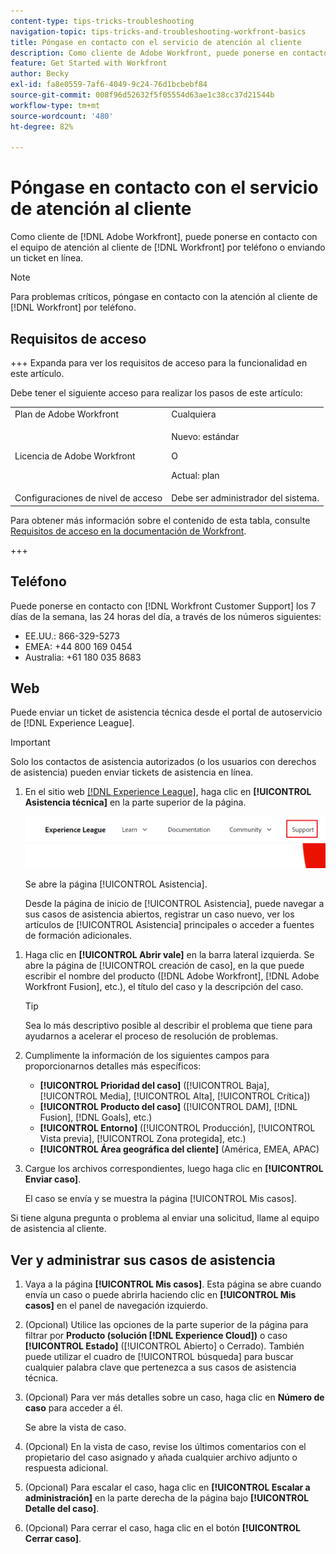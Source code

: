 ```yaml
---
content-type: tips-tricks-troubleshooting
navigation-topic: tips-tricks-and-troubleshooting-workfront-basics
title: Póngase en contacto con el servicio de atención al cliente
description: Como cliente de Adobe Workfront, puede ponerse en contacto con el equipo de atención al cliente de Workfront por teléfono o enviando un ticket en línea. Este artículo incluye instrucciones sobre cómo ponerse en contacto con el servicio de atención al cliente y sobre cómo ver y administrar sus casos de asistencia.
feature: Get Started with Workfront
author: Becky
exl-id: fa8e0559-7af6-4049-9c24-76d1bcbebf84
source-git-commit: 008f96d52632f5f05554d63ae1c38cc37d21544b
workflow-type: tm+mt
source-wordcount: '480'
ht-degree: 82%

---
```


# Póngase en contacto con el servicio de atención al cliente

<!--Audited: 12/2023-->

<!--
<p>(We need to keep this as a standalone article. It is linked in multiple articles and FAQs.)</p>
-->

Como cliente de [!DNL Adobe Workfront], puede ponerse en contacto con el equipo de atención al cliente de [!DNL Workfront] por teléfono o enviando un ticket en línea.

>[!NOTE]
>
>Para problemas críticos, póngase en contacto con la atención al cliente de [!DNL Workfront] por teléfono.

## Requisitos de acceso

+++ Expanda para ver los requisitos de acceso para la funcionalidad en este artículo.

Debe tener el siguiente acceso para realizar los pasos de este artículo:

<table style="table-layout:auto"> 
 <col> 
 <col> 
 <tbody> 
  <tr> 
   <td role="rowheader">Plan de Adobe Workfront</td> 
   <td>Cualquiera</td> 
  </tr> 
  <tr> 
  <tr> 
   <td role="rowheader">Licencia de Adobe Workfront</td> 
   <td><p>Nuevo: estándar</p>
       <p>O</p>
       <p>Actual: plan</p></td>
  </tr> 
  </tr> 
  <tr> 
   <td role="rowheader">Configuraciones de nivel de acceso</td> 
   <td>Debe ser administrador del sistema.</td>
  </tr> 
 </tbody> 
</table>

Para obtener más información sobre el contenido de esta tabla, consulte [Requisitos de acceso en la documentación de Workfront](/help/quicksilver/administration-and-setup/add-users/access-levels-and-object-permissions/access-level-requirements-in-documentation.md).

+++

## Teléfono

Puede ponerse en contacto con [!DNL Workfront Customer Support] los 7 días de la semana, las 24 horas del día, a través de los números siguientes:

* EE.UU.: 866-329-5273
* EMEA: +44 800 169 0454
* Australia: +61 180 035 8683

<!--Old numbers - before 2/10/2025:

* US: 844-306-HELP(4357)
* EMEA: +44 1256 274200
* Australia: +61 1800 849259

-->

## Web

Puede enviar un ticket de asistencia técnica desde el portal de autoservicio de [!DNL Experience League].

>[!IMPORTANT]
>
>Solo los contactos de asistencia autorizados (o los usuarios con derechos de asistencia) pueden enviar tickets de asistencia en línea.


1. En el sitio web [[!DNL Experience League]](https://experienceleague.adobe.com), haga clic en **[!UICONTROL Asistencia técnica]** en la parte superior de la página.

   ![](assets/experience-league-top-navigation-with-support-highlighted.png)

   Se abre la página [!UICONTROL Asistencia].

   Desde la página de inicio de [!UICONTROL Asistencia], puede navegar a sus casos de asistencia abiertos, registrar un caso nuevo, ver los artículos de [!UICONTROL Asistencia] principales o acceder a fuentes de formación adicionales.

<!--1. To submit a case, select the option **[!UICONTROL Open a support case]**, then click **[!UICONTROL Sign] In**.-->

1. Haga clic en **[!UICONTROL Abrir vale]** en la barra lateral izquierda.
Se abre la página de [!UICONTROL creación de caso], en la que puede escribir el nombre del producto ([!DNL Adobe Workfront], [!DNL Adobe Workfront Fusion], etc.), el título del caso y la descripción del caso.

   >[!TIP]
   >
   >Sea lo más descriptivo posible al describir el problema que tiene para ayudarnos a acelerar el proceso de resolución de problemas.


1. Cumplimente la información de los siguientes campos para proporcionarnos detalles más específicos:

   * **[!UICONTROL Prioridad del caso]** ([!UICONTROL Baja], [!UICONTROL Media], [!UICONTROL Alta], [!UICONTROL Crítica])
   * **[!UICONTROL Producto del caso]** ([!UICONTROL DAM], [!DNL Fusion], [!DNL Goals], etc.)
   * **[!UICONTROL Entorno]** ([!UICONTROL Producción], [!UICONTROL Vista previa], [!UICONTROL Zona protegida], etc.)
   * **[!UICONTROL Área geográfica del cliente]** (América, EMEA, APAC)

1. Cargue los archivos correspondientes, luego haga clic en **[!UICONTROL Enviar caso]**.

   El caso se envía y se muestra la página [!UICONTROL Mis casos].

   <!--
   [](assets/all-cases-list-exl-support-portal.png)
   -->

Si tiene alguna pregunta o problema al enviar una solicitud, llame al equipo de asistencia al cliente.


## Ver y administrar sus casos de asistencia

1. Vaya a la página **[!UICONTROL Mis casos]**. Esta página se abre cuando envía un caso o puede abrirla haciendo clic en **[!UICONTROL Mis casos]** en el panel de navegación izquierdo.

1. (Opcional) Utilice las opciones de la parte superior de la página para filtrar por **Producto (solución [!DNL Experience Cloud])** o caso **[!UICONTROL Estado]** ([!UICONTROL Abierto] o Cerrado). También puede utilizar el cuadro de [!UICONTROL búsqueda] para buscar cualquier palabra clave que pertenezca a sus casos de asistencia técnica.

1. (Opcional) Para ver más detalles sobre un caso, haga clic en **Número de caso** para acceder a él.

   Se abre la vista de caso.

1. (Opcional) En la vista de caso, revise los últimos comentarios con el propietario del caso asignado y añada cualquier archivo adjunto o respuesta adicional.

1. (Opcional) Para escalar el caso, haga clic en **[!UICONTROL Escalar a administración]** en la parte derecha de la página bajo **[!UICONTROL Detalle del caso]**.

1. (Opcional) Para cerrar el caso, haga clic en el botón **[!UICONTROL Cerrar caso]**.


<!--drafted: I took the information above from this blog post by Jon Chen (on September 13, 2022): https://experienceleaguecommunities.adobe.com/t5/workfront-blogs/how-to-submit-a-support-ticket-on-experience-league/ba-p/461737)

- this is the information that was there before - pointing to WorkfrontOne: 

If you are logged in as an Authorized Support Contact, you can contact Workfront Customer Support through the Workfront One site and create a case, formally called a ticket.

1. Log in to [**one.workfront.com**](https://one.workfront.com/) as an Authorized Support Contact.
1. On the **Home** page, click **Support**.

   ![](assets/supporthome-350x138.png)

   The Customer Support page displays.

   >[!NOTE]
   >
   >If you don't see the Support option on the Home page, you are not an Authorized Support Contact. Your Workfront administrator can contact Workfront Customer Support and request you be added an Authorized Support Contact. If you are the only Workfront administrator for your organization, contact the Workfront Support team by phone.

1. Complete the fields in the **Create a Support Case** form. All fields are required.  

   <table style="table-layout:auto">
    <tr>
        <td><strong>Subject</strong></td>
        <td>Type a brief question or explanation of the issue you are experiencing.</td>
    </tr>
    <tr>
        <td><strong>Description</strong></td>
        <td>Type a detailed description of the issue. Include as much information as possible.</td>
    </tr>
    <tr>
        <td><strong>Priority</strong></td>
        <td> </td>
    </tr>
    <tr>
        <td><strong>Case Product</strong></td>
        <td>Select the product in which you are experiencing the issue. If the issue is not related to a specific product, select None.</td>
    </tr>
    <tr>
        <td><strong>Product Area</strong></td>
        <td>Select the area of the product that best relates to the issue. If the related area is not listed in the drop-down menu, select Not Listed.</td>
    </tr>
    <tr>
        <td><strong>Environment</strong></td>
        <td>Select the environment in which the issue occurs. If you are seeing the issue in both the Production and Sandbox environments, please select Production.</td>
    </tr>
    <tr>
        <td><strong>Customer Region</strong></td>
        <td> </td>
    </tr>
   </table>

1. (Optional) Attach a file, such as an image or video file.

   1. At the bottom of the form, click **Upload File**.
   1. Click **Upload File**, then browse for and select the desired file.

      ![](assets/supportselectfile-350x368.png)

   1. Click **Done** to upload the file to the case.

1. Click **Submit** to submit the case to Workfront Customer Support.

-->


